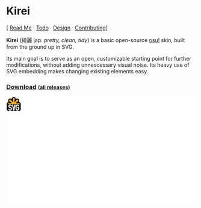 # Kirei
[ [Read Me](README.md) &middot; [Todo](../../issues?q=is%3Aopen+is%3Aissue+sort%3Acreated-asc) &middot; [Design](DESIGN.md) &middot; [Contributing](CONTRIBUTING.md)]

**Kirei** (綺麗 jap. *pretty, clean, tidy*) is a basic open-source
[osu!](http://osu.ppy.sh) skin, built from the ground up in SVG.

Its main goal is to serve as an open, customizable starting point for further
modifications, without adding unnescessary visual noise. Its heavy use of SVG
embedding makes changing existing elements easy.

### [Download](../../releases/latest) <small>([all releases](../../releases))</small>

[![Preview](preview.png "Kirei")](../../releases/latest)
